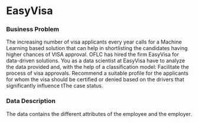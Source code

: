 # EasyVisa
### Business Problem
The increasing number of visa applicants every year calls for a Machine Learning based solution that can help in shortlisting the candidates having higher chances of VISA approval. OFLC has hired the firm EasyVisa for data-driven solutions. You as a data scientist at EasyVisa have to analyze the data provided and, with the help of a classification model:  Facilitate the process of visa approvals. Recommend a suitable profile for the applicants for whom the visa should be certified or denied based on the drivers that significantly influence tThe case status.  

### Data Description
The data contains the different attributes of the employee and the employer.
